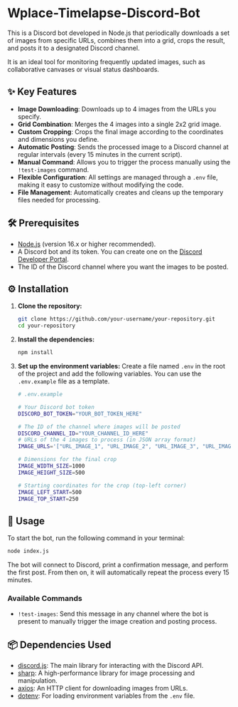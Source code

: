# Wplace-Timelapse-Discord-Bot

This is a Discord bot developed in Node.js that periodically downloads a set of images from specific URLs, combines them into a grid, crops the result, and posts it to a designated Discord channel.

It is an ideal tool for monitoring frequently updated images, such as collaborative canvases or visual status dashboards.

## ✨ Key Features

*   **Image Downloading**: Downloads up to 4 images from the URLs you specify.
*   **Grid Combination**: Merges the 4 images into a single 2x2 grid image.
*   **Custom Cropping**: Crops the final image according to the coordinates and dimensions you define.
*   **Automatic Posting**: Sends the processed image to a Discord channel at regular intervals (every 15 minutes in the current script).
*   **Manual Command**: Allows you to trigger the process manually using the `!test-images` command.
*   **Flexible Configuration**: All settings are managed through a `.env` file, making it easy to customize without modifying the code.
*   **File Management**: Automatically creates and cleans up the temporary files needed for processing.

## 🛠️ Prerequisites

*   [Node.js](https://nodejs.org/) (version 16.x or higher recommended).
*   A Discord bot and its token. You can create one on the [Discord Developer Portal](https://discord.com/developers/applications).
*   The ID of the Discord channel where you want the images to be posted.

## ⚙️ Installation

1.  **Clone the repository:**
    ```bash
    git clone https://github.com/your-username/your-repository.git
    cd your-repository
    ```

2.  **Install the dependencies:**
    ```bash
    npm install
    ```

3.  **Set up the environment variables:**
    Create a file named `.env` in the root of the project and add the following variables. You can use the `.env.example` file as a template.

    ```bash
    # .env.example
    
    # Your Discord bot token
    DISCORD_BOT_TOKEN="YOUR_BOT_TOKEN_HERE"
    
    # The ID of the channel where images will be posted
    DISCORD_CHANNEL_ID="YOUR_CHANNEL_ID_HERE"
    # URLs of the 4 images to process (in JSON array format)
    IMAGE_URLS='["URL_IMAGE_1", "URL_IMAGE_2", "URL_IMAGE_3", "URL_IMAGE_4"]'
    
    # Dimensions for the final crop
    IMAGE_WIDTH_SIZE=1000
    IMAGE_HEIGHT_SIZE=500
    
    # Starting coordinates for the crop (top-left corner)
    IMAGE_LEFT_START=500
    IMAGE_TOP_START=250
    ```

## 🚀 Usage

To start the bot, run the following command in your terminal:

```bash
node index.js
```

The bot will connect to Discord, print a confirmation message, and perform the first post. From then on, it will automatically repeat the process every 15 minutes.

### Available Commands

*   `!test-images`: Send this message in any channel where the bot is present to manually trigger the image creation and posting process.

## 📦 Dependencies Used

*   [discord.js](https://discord.js.org/): The main library for interacting with the Discord API.
*   [sharp](https://sharp.pixelplumbing.com/): A high-performance library for image processing and manipulation.
*   [axios](https://axios-http.com/): An HTTP client for downloading images from URLs.
*   [dotenv](https://github.com/motdotla/dotenv): For loading environment variables from the `.env` file.
